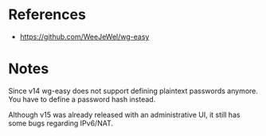 # References

- https://github.com/WeeJeWel/wg-easy

# Notes

Since v14 wg-easy does not support defining plaintext passwords anymore. You have to define a password hash instead.

Although v15 was already released with an administrative UI, it still has some bugs regarding IPv6/NAT.
